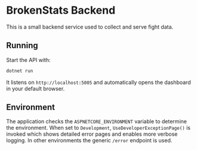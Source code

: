 # BrokenStats Backend

This is a small backend service used to collect and serve fight data.

## Running

Start the API with:

```bash
dotnet run
```

It listens on `http://localhost:5005` and automatically opens the dashboard in your default browser.

## Environment

The application checks the `ASPNETCORE_ENVIRONMENT` variable to determine the environment. When set to `Development`, `UseDeveloperExceptionPage()` is invoked which shows detailed error pages and enables more verbose logging. In other environments the generic `/error` endpoint is used.

